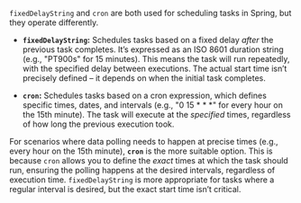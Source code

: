 `fixedDelayString` and `cron` are both used for scheduling tasks in Spring, but they operate differently.

*   **`fixedDelayString`:** Schedules tasks based on a fixed delay *after* the previous task completes.  It’s expressed as an ISO 8601 duration string (e.g., "PT900s" for 15 minutes).  This means the task will run repeatedly, with the specified delay between executions. The actual start time isn’t precisely defined – it depends on when the initial task completes.

*   **`cron`:** Schedules tasks based on a cron expression, which defines specific times, dates, and intervals (e.g., "0 15 * * *" for every hour on the 15th minute).  The task will execute at the *specified* times, regardless of how long the previous execution took.

For scenarios where data polling needs to happen at precise times (e.g., every hour on the 15th minute), **`cron`** is the more suitable option.  This is because `cron` allows you to define the *exact* times at which the task should run, ensuring the polling happens at the desired intervals, regardless of execution time. `fixedDelayString` is more appropriate for tasks where a regular interval is desired, but the exact start time isn’t critical.